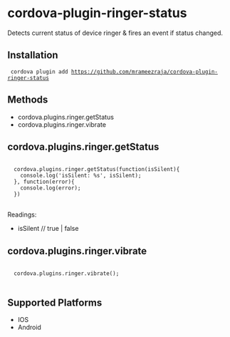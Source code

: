cordova-plugin-ringer-status
====================

Detects current status of device ringer & fires an event if status changed.

Installation
------------

<code> cordova plugin add https://github.com/mrameezraja/cordova-plugin-ringer-status </code>


Methods
-------
- cordova.plugins.ringer.getStatus
- cordova.plugins.ringer.vibrate


cordova.plugins.ringer.getStatus
-------------------------------------------

<pre>
<code>
  cordova.plugins.ringer.getStatus(function(isSilent){
    console.log('isSilent: %s', isSilent);
  }, function(error){
    console.log(error);
  })
</code>
</pre>

Readings:
- isSilent // true | false

cordova.plugins.ringer.vibrate
--------------------------------

<pre>
<code>
  cordova.plugins.ringer.vibrate();
</code>
</pre>


Supported Platforms
-------------------

- IOS
- Android



